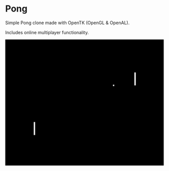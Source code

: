 # Pong
Simple Pong clone made with OpenTK (OpenGL & OpenAL).

Includes online multiplayer functionality.

![screenshot0](https://github.com/MichaelPineapple/Pong/blob/main/Screenshots/screenshot0.png)
